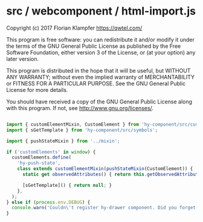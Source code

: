 # src / webcomponent / html-import.js
Copyright (c) 2017 Florian Klampfer <https://qwtel.com/>

This program is free software: you can redistribute it and/or modify
it under the terms of the GNU General Public License as published by
the Free Software Foundation, either version 3 of the License, or
(at your option) any later version.

This program is distributed in the hope that it will be useful,
but WITHOUT ANY WARRANTY; without even the implied warranty of
MERCHANTABILITY or FITNESS FOR A PARTICULAR PURPOSE.  See the
GNU General Public License for more details.

You should have received a copy of the GNU General Public License
along with this program.  If not, see <http://www.gnu.org/licenses/>.


```js

import { customElementMixin, CustomElement } from 'hy-component/src/custom-element';
import { sGetTemplate } from 'hy-component/src/symbols';

import { pushStateMixin } from '../mixin';

if ('customElements' in window) {
  customElements.define(
    'hy-push-state',
    class extends customElementMixin(pushStateMixin(CustomElement)) {
      static get observedAttributes() { return this.getObservedAttributes(); }

      [sGetTemplate]() { return null; }
    },
  );
} else if (process.env.DEBUG) {
  console.warn('Couldn\'t register hy-drawer component. Did you forget to include a WebComponents polyfill?');
}
```


